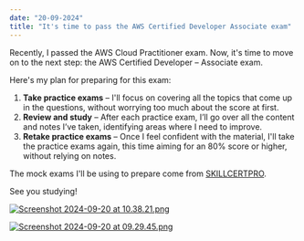 ```yaml
---
date: "20-09-2024"
title: "It's time to pass the AWS Certified Developer Associate exam"
---
```


Recently, I passed the AWS Cloud Practitioner exam. Now, it's time to move on to the next step: the AWS Certified Developer – Associate exam.

Here's my plan for preparing for this exam:

1. **Take practice exams** – I'll focus on covering all the topics that come up in the questions, without worrying too much about the score at first.
2. **Review and study** – After each practice exam, I’ll go over all the content and notes I’ve taken, identifying areas where I need to improve.
3. **Retake practice exams** – Once I feel confident with the material, I'll take the practice exams again, this time aiming for an 80% score or higher, without relying on notes.

The mock exams I'll be using to prepare come from <a href="https://skillcertpro.com/aws-certified-developer-associate-exam-questions/" target="_blank">SKILLCERTPRO</a>.

See you studying!

<a href="/images/Screenshot 2024-09-20 at 10.38.21.png" target="_blank"><img src="/images/Screenshot 2024-09-20 at 10.38.21.png" alt="Screenshot 2024-09-20 at 10.38.21.png" /></a>

<a href="/images/Screenshot 2024-09-20 at 09.29.45.png" target="_blank"><img src="/images/Screenshot 2024-09-20 at 09.29.45.png" alt="Screenshot 2024-09-20 at 09.29.45.png" /></a>
